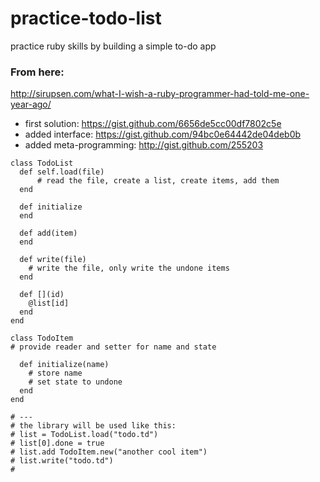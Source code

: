 practice-todo-list
==================

practice ruby skills by building a simple to-do app

### From here:
http://sirupsen.com/what-I-wish-a-ruby-programmer-had-told-me-one-year-ago/

* first solution: https://gist.github.com/6656de5cc00df7802c5e
* added interface: https://gist.github.com/94bc0e64442de04deb0b
* added meta-programming: http://gist.github.com/255203


```
class TodoList
  def self.load(file)
      # read the file, create a list, create items, add them
  end

  def initialize
  end

  def add(item)
  end

  def write(file)
    # write the file, only write the undone items
  end

  def [](id)
    @list[id]
  end
end

class TodoItem
# provide reader and setter for name and state

  def initialize(name)
    # store name
    # set state to undone
  end
end

# ---
# the library will be used like this:
# list = TodoList.load("todo.td")
# list[0].done = true
# list.add TodoItem.new("another cool item")
# list.write("todo.td")
#
```
